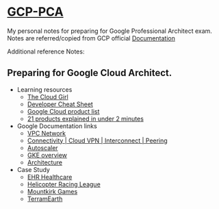 # [GCP-PCA](https://cloud.google.com/learn/certification/guides/professional-cloud-architect)

My personal notes for preparing for Google Professional Architect exam. Notes are referred/copied from GCP official [Documentation](https://cloud.google.com/docs)

Additional reference Notes: 

## Preparing for Google Cloud Architect.
* Learning resources
  * [The Cloud Girl]( https://github.com/priyankavergadia/GCPSketchnote)
  * [Developer Cheat Sheet](https://googlecloudcheatsheet.withgoogle.com)
  * [Google Cloud product list](https://cloud.google.com/terms/services)
  * [21 products explained in under 2 minutes](https://cloud.google.com/blog/topics/inside-google-cloud/21-google-cloud-tools-each-explained-under-2-minutes)
* Google Documentation links
  * [VPC Network](https://cloud.google.com/vpc/docs/vpc)
  * [Connectivity | Cloud VPN | Interconnect | Peering](https://cloud.google.com/network-connectivity/docs/concepts)
  * [Autoscaler](https://cloud.google.com/compute/docs/autoscaler)
  * [GKE overview](https://cloud.google.com/kubernetes-engine/docs/concepts/kubernetes-engine-overview)
  * [Architecture](https://cloud.google.com/architecture)
* Case Study
  * [EHR Healthcare](https://services.google.com/fh/files/blogs/master_case_study_ehr_healthcare.pdf)
  * [Helicopter Racing League](https://services.google.com/fh/files/blogs/master_case_study_helicopter_racing_league.pdf)
  * [Mountkirk Games](https://services.google.com/fh/files/blogs/master_case_study_mountkirk_games.pdf)
  * [TerramEarth](https://services.google.com/fh/files/blogs/master_case_study_terramearth.pdf)
  
